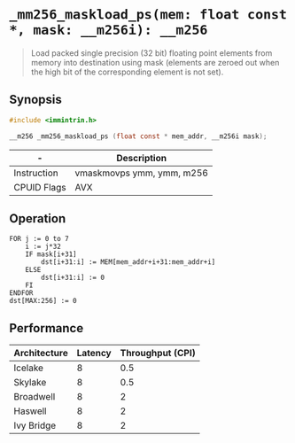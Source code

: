 `_mm256_maskload_ps(mem: float const *, mask: __m256i): __m256`
===============================================================

> Load packed single precision (32 bit) floating point elements from memory into destination using mask (elements are zeroed out when the high bit of the corresponding element is not set).

## Synopsis

```c
#include <immintrin.h>

__m256 _mm256_maskload_ps (float const * mem_addr, __m256i mask);
```

| -           | Description               |
| ----------- | ------------------------- |
| Instruction | vmaskmovps ymm, ymm, m256 |
| CPUID Flags | AVX                       |

## Operation

```
FOR j := 0 to 7
	i := j*32
	IF mask[i+31]
		dst[i+31:i] := MEM[mem_addr+i+31:mem_addr+i]
	ELSE
		dst[i+31:i] := 0
	FI
ENDFOR
dst[MAX:256] := 0
```

## Performance

| Architecture | Latency | Throughput (CPI) |
| ------------ | ------- | ---------------- |
| Icelake      | 8       | 0.5              |
| Skylake      | 8       | 0.5              |
| Broadwell    | 8       | 2                |
| Haswell      | 8       | 2                |
| Ivy Bridge   | 8       | 2                |
